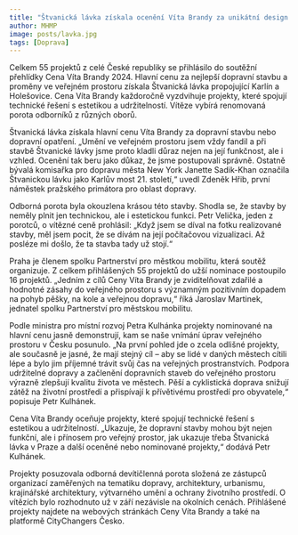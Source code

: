 ```yaml
---
title: "Štvanická lávka získala ocenění Víta Brandy za unikátní design i rychlejší a bezpečnější cestování"
author: MHMP
image: posts/lavka.jpg
tags: [Doprava]
---
```


⁠⁠⁠⁠⁠⁠⁠⁠⁠⁠⁠⁠⁠⁠⁠Celkem 55 projektů z celé České republiky se přihlásilo do soutěžní přehlídky Cena Víta Brandy 2024. Hlavní cenu za nejlepší dopravní stavbu a proměny ve veřejném prostoru získala Štvanická lávka propojující Karlín a Holešovice. Cena Víta Brandy každoročně vyzdvihuje projekty, které spojují technické řešení s estetikou a udržitelností. Vítěze vybírá renomovaná porota odborníků z různých oborů.

Štvanická lávka získala hlavní cenu Víta Brandy za dopravní stavbu nebo dopravní opatření. „Umění ve veřejném prostoru jsem vždy fandil a při stavbě Štvanické lávky jsme proto kladli důraz nejen na její funkčnost, ale i vzhled. Ocenění tak beru jako důkaz, že jsme postupovali správně. Ostatně bývalá komisařka pro dopravu města New York Janette Sadik-Khan označila Štvanickou lávku jako Karlův most 21. století,“ uvedl Zdeněk Hřib, první náměstek pražského primátora pro oblast dopravy.

Odborná porota byla okouzlena krásou této stavby. Shodla se, že stavby by neměly plnit jen technickou, ale i estetickou funkci. Petr Velička, jeden z porotců, o vítězné ceně prohlásil: „Když jsem se díval na fotku realizované stavby, měl jsem pocit, že se dívám na její počítačovou vizualizaci. Až posléze mi došlo, že ta stavba tady už stojí.“

Praha je členem spolku Partnerství pro městkou mobilitu, která soutěž organizuje. Z celkem přihlášených 55 projektů do užší nominace postoupilo 16 projektů. „Jedním z cílů Ceny Víta Brandy je zviditelňovat zdařilé a hodnotné zásahy do veřejného prostoru s významným pozitivním dopadem na pohyb pěšky, na kole a veřejnou dopravu,“ říká Jaroslav Martinek, jednatel spolku Partnerství pro městskou mobilitu.

Podle ministra pro místní rozvoj Petra Kulhánka projekty nominované na hlavní cenu jasně demonstrují, kam se naše vnímání úprav veřejného prostoru v Česku posunulo. „Na první pohled jde o zcela odlišné projekty, ale současně je jasné, že mají stejný cíl – aby se lidé v daných městech cítili lépe a bylo jim příjemné trávit svůj čas na veřejných prostranstvích. Podpora udržitelné dopravy a začlenění dopravních staveb do veřejného prostoru výrazně zlepšují kvalitu života ve městech. Pěší a cyklistická doprava snižují zátěž na životní prostředí a přispívají k přívětivému prostředí pro obyvatele,“ popisuje Petr Kulhánek.

Cena Víta Brandy oceňuje projekty, které spojují technické řešení s estetikou a udržitelností. „Ukazuje, že dopravní stavby mohou být nejen funkční, ale i přínosem pro veřejný prostor, jak ukazuje třeba Štvanická lávka v Praze a další oceněné nebo nominované projekty,“ dodává Petr Kulhánek.

Projekty posuzovala odborná devítičlenná porota složená ze zástupců organizací zaměřených na tematiku dopravy, architektury, urbanismu, krajinářské architektury, výtvarného umění a ochrany životního prostředí. O vítězích bylo rozhodnuto už v září nezávisle na okolních cenách. Přihlášené projekty najdete na webových stránkách Ceny Víta Brandy a také na platformě CityChangers Česko.
